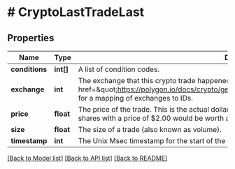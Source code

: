 # # CryptoLastTradeLast

## Properties

Name | Type | Description | Notes
------------ | ------------- | ------------- | -------------
**conditions** | **int[]** | A list of condition codes. |
**exchange** | **int** | The exchange that this crypto trade happened on.   See &lt;a href&#x3D;\&quot;https://polygon.io/docs/crypto/get_v3_reference_exchanges\&quot;&gt;Exchanges&lt;/a&gt; for a mapping of exchanges to IDs. |
**price** | **float** | The price of the trade. This is the actual dollar value per whole share of this trade. A trade of 100 shares with a price of $2.00 would be worth a total dollar value of $200.00. |
**size** | **float** | The size of a trade (also known as volume). |
**timestamp** | **int** | The Unix Msec timestamp for the start of the aggregate window. |

[[Back to Model list]](../../README.md#models) [[Back to API list]](../../README.md#endpoints) [[Back to README]](../../README.md)
